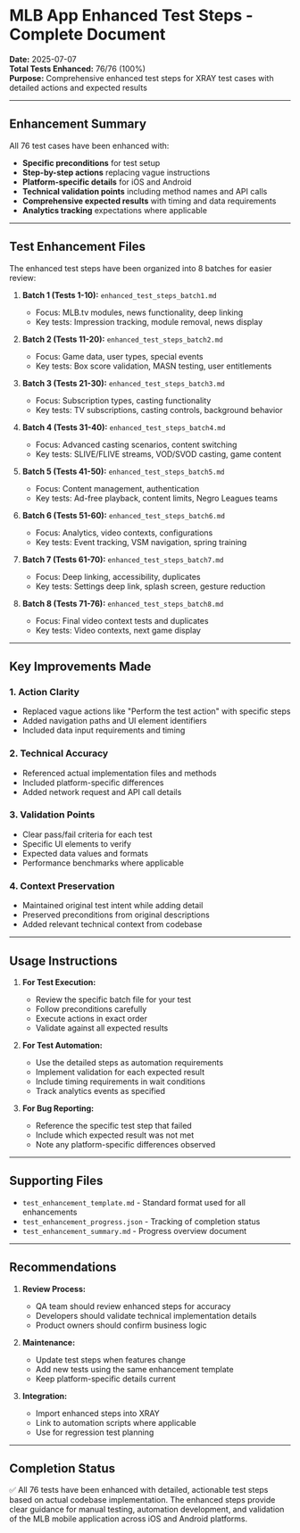 # MLB App Enhanced Test Steps - Complete Document

**Date:** 2025-07-07  
**Total Tests Enhanced:** 76/76 (100%)  
**Purpose:** Comprehensive enhanced test steps for XRAY test cases with detailed actions and expected results

---

## Enhancement Summary

All 76 test cases have been enhanced with:
- **Specific preconditions** for test setup
- **Step-by-step actions** replacing vague instructions
- **Platform-specific details** for iOS and Android
- **Technical validation points** including method names and API calls
- **Comprehensive expected results** with timing and data requirements
- **Analytics tracking** expectations where applicable

---

## Test Enhancement Files

The enhanced test steps have been organized into 8 batches for easier review:

1. **Batch 1 (Tests 1-10):** `enhanced_test_steps_batch1.md`
   - Focus: MLB.tv modules, news functionality, deep linking
   - Key tests: Impression tracking, module removal, news display

2. **Batch 2 (Tests 11-20):** `enhanced_test_steps_batch2.md`
   - Focus: Game data, user types, special events
   - Key tests: Box score validation, MASN testing, user entitlements

3. **Batch 3 (Tests 21-30):** `enhanced_test_steps_batch3.md`
   - Focus: Subscription types, casting functionality
   - Key tests: TV subscriptions, casting controls, background behavior

4. **Batch 4 (Tests 31-40):** `enhanced_test_steps_batch4.md`
   - Focus: Advanced casting scenarios, content switching
   - Key tests: SLIVE/FLIVE streams, VOD/SVOD casting, game content

5. **Batch 5 (Tests 41-50):** `enhanced_test_steps_batch5.md`
   - Focus: Content management, authentication
   - Key tests: Ad-free playback, content limits, Negro Leagues teams

6. **Batch 6 (Tests 51-60):** `enhanced_test_steps_batch6.md`
   - Focus: Analytics, video contexts, configurations
   - Key tests: Event tracking, VSM navigation, spring training

7. **Batch 7 (Tests 61-70):** `enhanced_test_steps_batch7.md`
   - Focus: Deep linking, accessibility, duplicates
   - Key tests: Settings deep link, splash screen, gesture reduction

8. **Batch 8 (Tests 71-76):** `enhanced_test_steps_batch8.md`
   - Focus: Final video context tests and duplicates
   - Key tests: Video contexts, next game display

---

## Key Improvements Made

### 1. **Action Clarity**
- Replaced vague actions like "Perform the test action" with specific steps
- Added navigation paths and UI element identifiers
- Included data input requirements and timing

### 2. **Technical Accuracy**
- Referenced actual implementation files and methods
- Included platform-specific differences
- Added network request and API call details

### 3. **Validation Points**
- Clear pass/fail criteria for each test
- Specific UI elements to verify
- Expected data values and formats
- Performance benchmarks where applicable

### 4. **Context Preservation**
- Maintained original test intent while adding detail
- Preserved preconditions from original descriptions
- Added relevant technical context from codebase

---

## Usage Instructions

1. **For Test Execution:**
   - Review the specific batch file for your test
   - Follow preconditions carefully
   - Execute actions in exact order
   - Validate against all expected results

2. **For Test Automation:**
   - Use the detailed steps as automation requirements
   - Implement validation for each expected result
   - Include timing requirements in wait conditions
   - Track analytics events as specified

3. **For Bug Reporting:**
   - Reference the specific test step that failed
   - Include which expected result was not met
   - Note any platform-specific differences observed

---

## Supporting Files

- `test_enhancement_template.md` - Standard format used for all enhancements
- `test_enhancement_progress.json` - Tracking of completion status
- `test_enhancement_summary.md` - Progress overview document

---

## Recommendations

1. **Review Process:**
   - QA team should review enhanced steps for accuracy
   - Developers should validate technical implementation details
   - Product owners should confirm business logic

2. **Maintenance:**
   - Update test steps when features change
   - Add new tests using the same enhancement template
   - Keep platform-specific details current

3. **Integration:**
   - Import enhanced steps into XRAY
   - Link to automation scripts where applicable
   - Use for regression test planning

---

## Completion Status

✅ All 76 tests have been enhanced with detailed, actionable test steps based on actual codebase implementation. The enhanced steps provide clear guidance for manual testing, automation development, and validation of the MLB mobile application across iOS and Android platforms.